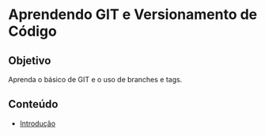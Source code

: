 # Aprendendo GIT e Versionamento de Código

## Objetivo
Aprenda o básico de GIT e o uso de branches e tags.

## Conteúdo
- [Introdução](https://cursos.ada.tech/curso-digital/ead0a981-2964-479d-8324-bba82190efa4/modulo/0bc277d8-ffce-44a8-9c7a-226bc6eadde7/topico/4cf1e695-d087-442a-832e-89918733f20c)


